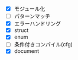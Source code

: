 - [x] モジュール化
- [ ] パターンマッチ
- [x] エラーハンドリング
- [x] struct
- [x] enum
- [ ] 条件付きコンパイル(cfg)
- [x] document
